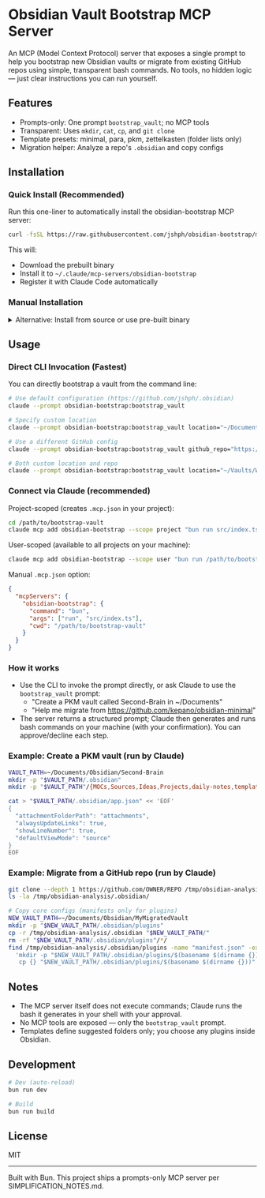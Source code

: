 # Obsidian Vault Bootstrap MCP Server

An MCP (Model Context Protocol) server that exposes a single prompt to help you bootstrap new Obsidian vaults or migrate from existing GitHub repos using simple, transparent bash commands. No tools, no hidden logic — just clear instructions you can run yourself.

## Features

- Prompts-only: One prompt `bootstrap_vault`; no MCP tools
- Transparent: Uses `mkdir`, `cat`, `cp`, and `git clone`
- Template presets: minimal, para, pkm, zettelkasten (folder lists only)
- Migration helper: Analyze a repo's `.obsidian` and copy configs

## Installation

### Quick Install (Recommended)

Run this one-liner to automatically install the obsidian-bootstrap MCP server:

```bash
curl -fsSL https://raw.githubusercontent.com/jshph/obsidian-bootstrap/master/setup.sh | bash
```

This will:
- Download the prebuilt binary
- Install it to `~/.claude/mcp-servers/obsidian-bootstrap`
- Register it with Claude Code automatically

### Manual Installation

<details>
<summary>Alternative: Install from source or use pre-built binary</summary>

#### Option 1: Pre-built binary

The compiled MCP server is in `dist/obsidian-bootstrap`.

Claude Desktop configuration (paths vary by OS):
- macOS: `~/Library/Application Support/Claude/claude_desktop_config.json`
- Windows: `%APPDATA%\Claude\claude_desktop_config.json`
- Linux: `~/.config/claude/claude_desktop_config.json`

Add to `mcpServers`:

```json
{
  "mcpServers": {
    "obsidian-bootstrap": {
      "command": "/absolute/path/to/bootstrap-vault/dist/obsidian-bootstrap"
    }
  }
}
```

#### Option 2: Build from source

```bash
git clone https://github.com/jshph/obsidian-bootstrap
cd obsidian-bootstrap
bun install
bun run build
```

Outputs `dist/obsidian-bootstrap` (no extra template files required).

#### Option 3: Development mode

Run with Bun:

```json
{
  "mcpServers": {
    "obsidian-bootstrap": {
      "command": "bun",
      "args": ["run", "/path/to/bootstrap-vault/src/index.ts"]
    }
  }
}
```

</details>

## Usage

### Direct CLI Invocation (Fastest)

You can directly bootstrap a vault from the command line:

```bash
# Use default configuration (https://github.com/jshph/.obsidian)
claude --prompt obsidian-bootstrap:bootstrap_vault

# Specify custom location
claude --prompt obsidian-bootstrap:bootstrap_vault location="~/Documents/MyVault"

# Use a different GitHub config
claude --prompt obsidian-bootstrap:bootstrap_vault github_repo="https://github.com/kepano/obsidian-minimal"

# Both custom location and repo
claude --prompt obsidian-bootstrap:bootstrap_vault location="~/Vaults/Work" github_repo="https://github.com/your/config"
```

### Connect via Claude (recommended)

Project-scoped (creates `.mcp.json` in your project):

```bash
cd /path/to/bootstrap-vault
claude mcp add obsidian-bootstrap --scope project "bun run src/index.ts"
```

User-scoped (available to all projects on your machine):

```bash
claude mcp add obsidian-bootstrap --scope user "bun run /path/to/bootstrap-vault/src/index.ts"
```

Manual `.mcp.json` option:

```json
{
  "mcpServers": {
    "obsidian-bootstrap": {
      "command": "bun",
      "args": ["run", "src/index.ts"],
      "cwd": "/path/to/bootstrap-vault"
    }
  }
}
```

### How it works

- Use the CLI to invoke the prompt directly, or ask Claude to use the `bootstrap_vault` prompt:
  - "Create a PKM vault called Second-Brain in ~/Documents"
  - "Help me migrate from https://github.com/kepano/obsidian-minimal"
- The server returns a structured prompt; Claude then generates and runs bash commands on your machine (with your confirmation). You can approve/decline each step.

### Example: Create a PKM vault (run by Claude)

```bash
VAULT_PATH=~/Documents/Obsidian/Second-Brain
mkdir -p "$VAULT_PATH/.obsidian"
mkdir -p "$VAULT_PATH"/{MOCs,Sources,Ideas,Projects,daily-notes,templates,attachments}

cat > "$VAULT_PATH/.obsidian/app.json" << 'EOF'
{
  "attachmentFolderPath": "attachments",
  "alwaysUpdateLinks": true,
  "showLineNumber": true,
  "defaultViewMode": "source"
}
EOF
```

### Example: Migrate from a GitHub repo (run by Claude)

```bash
git clone --depth 1 https://github.com/OWNER/REPO /tmp/obsidian-analysis
ls -la /tmp/obsidian-analysis/.obsidian/

# Copy core configs (manifests only for plugins)
NEW_VAULT_PATH=~/Documents/Obsidian/MyMigratedVault
mkdir -p "$NEW_VAULT_PATH/.obsidian/plugins"
cp -r /tmp/obsidian-analysis/.obsidian "$NEW_VAULT_PATH/"
rm -rf "$NEW_VAULT_PATH/.obsidian/plugins"/*/
find /tmp/obsidian-analysis/.obsidian/plugins -name "manifest.json" -exec sh -c \
  'mkdir -p "$NEW_VAULT_PATH/.obsidian/plugins/$(basename $(dirname {}))" && \
   cp {} "$NEW_VAULT_PATH/.obsidian/plugins/$(basename $(dirname {}))"' \;
```

## Notes

- The MCP server itself does not execute commands; Claude runs the bash it generates in your shell with your approval.
- No MCP tools are exposed — only the `bootstrap_vault` prompt.
- Templates define suggested folders only; you choose any plugins inside Obsidian.

## Development

```bash
# Dev (auto-reload)
bun run dev

# Build
bun run build
```

## License

MIT

---
Built with Bun. This project ships a prompts-only MCP server per SIMPLIFICATION_NOTES.md.
